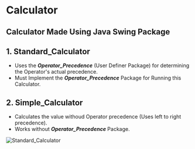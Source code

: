 # Calculator

## Calculator Made Using Java Swing Package

## 1. Standard_Calculator 

- Uses the  ***Operator_Precedence***  (User Definer Package) for determining the Operator's actual precedence.
- Must Implement the ***Operator_Precedence*** Package for Running this Calculator.

## 2. Simple_Calculator

- Calculates the value withoud Operator precedence  (Uses left to right precedence).
- Works without  ***Operator_Precedence***  Package.

 
![Standard_Calculator](https://github.com/abhi5455/Standard_Calculator/assets/118897422/2218ad6e-6b75-443d-8413-64535ab1a585)
